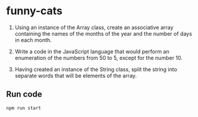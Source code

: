 # funny-cats

1. Using an instance of the Array class, create an associative array containing the names of the months of the year and the number of days in each month.

2. Write a code in the JavaScript language that would perform an enumeration of the numbers from 50 to 5, except for the number 10.

3. Having created an instance of the String class, split the string into separate words that will be elements of the array.

## Run code

`npm run start`
